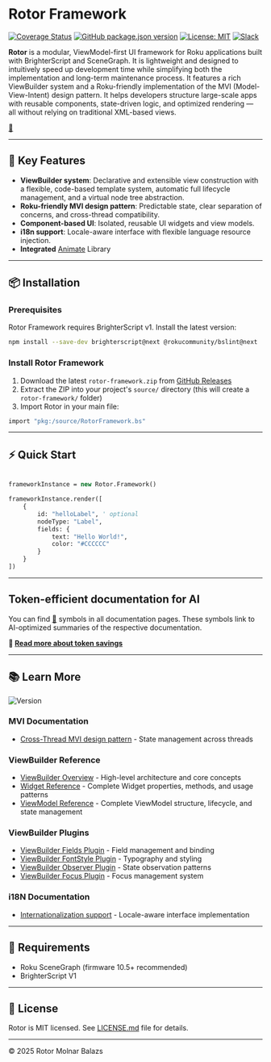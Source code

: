 # Rotor Framework
[![Coverage Status](https://coveralls.io/repos/github/mobalazs/rotor-framework/badge.svg?branch=main&v=2)](https://coveralls.io/github/mobalazs/rotor-framework?branch=main)
[![GitHub package.json version](https://img.shields.io/github/package-json/v/mobalazs/rotor-framework)](https://github.com/mobalazs/rotor-framework/packages)
[![License: MIT](https://img.shields.io/badge/License-MIT-yellow.svg)](https://opensource.org/licenses/MIT)
[![Slack](https://img.shields.io/badge/Slack-RokuDevelopers-4A154B?logo=slack)](https://rokudevelopers.slack.com)

**Rotor** is a modular, ViewModel-first UI framework for Roku applications built with BrighterScript and SceneGraph. It is lightweight and designed to intuitively speed up development time while simplifying both the implementation and long-term maintenance process. It features a rich ViewBuilder system and a Roku-friendly implementation of the MVI (Model-View-Intent) design pattern. It helps developers structure large-scale apps with reusable components, state-driven logic, and optimized rendering — all without relying on traditional XML-based views.

[🌱](#token-efficient-documentation-for-ai)

---

## 🚀 Key Features

-   **ViewBuilder system**: Declarative and extensible view construction with a flexible, code-based template system, automatic full lifecycle management, and a virtual node tree abstraction.
-   **Roku-friendly MVI design pattern**: Predictable state, clear separation of concerns, and cross-thread compatibility.
-   **Component-based UI**: Isolated, reusable UI widgets and view models.
-   **i18n support**: Locale-aware interface with flexible language resource injection.
-   **Integrated** [Animate](https://github.com/haystacknews/animate) Library 


---

## 📦 Installation

### Prerequisites

Rotor Framework requires BrighterScript v1. Install the latest version:

```bash
npm install --save-dev brighterscript@next @rokucommunity/bslint@next
```

### Install Rotor Framework

1. Download the latest `rotor-framework.zip` from [GitHub Releases](https://github.com/mobalazs/rotor-framework/releases)
2. Extract the ZIP into your project's `source/` directory (this will create a `rotor-framework/` folder)
3. Import Rotor in your main file:

```vb
import "pkg:/source/RotorFramework.bs"
```

---

## ⚡ Quick Start

```vb

frameworkInstance = new Rotor.Framework()

frameworkInstance.render([
    {
        id: "helloLabel", ' optional
        nodeType: "Label",
        fields: {
            text: "Hello World!",
            color: "#CCCCCC"
        }
    }
])

```

---

<a id="token-efficient-documentation"></a>
## Token-efficient documentation for AI

You can find [🌱](./docs/ai/readme.opt.yaml) symbols in all documentation pages. These symbols link to AI-optimized summaries of the respective documentation.

**📖 [Read more about token savings](./docs/token-efficient-docs.md)**


---

## 📚 Learn More
![Version](https://img.shields.io/badge/version-v0.2.7-blue?label=Documents%20TAG)

### MVI Documentation

-   [Cross-Thread MVI design pattern](./docs/cross-thread-mvi.md) - State management across threads

### ViewBuilder Reference

-   [ViewBuilder Overview](./docs/view-builder-overview.md) - High-level architecture and core concepts
-   [Widget Reference](./docs/view-builder-widget-reference.md) - Complete Widget properties, methods, and usage patterns
-   [ViewModel Reference](./docs/view-builder-viewmodel-reference.md) - Complete ViewModel structure, lifecycle, and state management

### ViewBuilder Plugins

-   [ViewBuilder Fields Plugin](./docs/view-builder-fields-plugin.md) - Field management and binding
-   [ViewBuilder FontStyle Plugin](./docs/view-builder-fontstyle-plugin.md) - Typography and styling
-   [ViewBuilder Observer Plugin](./docs/view-builder-observer-plugin.md) - State observation patterns
-   [ViewBuilder Focus Plugin](./docs/view-builder-focus-plugin.md) - Focus management system

### i18N Documentation

-   [Internationalization support](./docs/i18n-support.md) - Locale-aware interface implementation

---

## 🔧 Requirements

-   Roku SceneGraph (firmware 10.5+ recommended)
-   BrighterScript V1

---

## 📄 License

Rotor is MIT licensed. See [LICENSE.md](./LICENSE.md) file for details.

---

© 2025 Rotor Molnar Balazs
